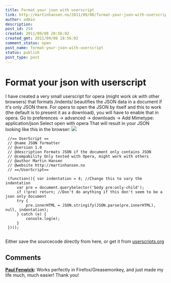 ```yaml
---
title: Format your json with userscript
link: http://martinhansen.no/2011/09/08/format-your-json-with-userscript/
author: admin
description: 
post_id: 254
created: 2011/09/08 20:56:02
created_gmt: 2011/09/08 18:56:02
comment_status: open
post_name: format-your-json-with-userscript
status: publish
post_type: post
---
```


# Format your json with userscript

I have created a very small userscript for opera (might work ok with other browsers) that formats /indents/ beautifies the JSON data in a document if it's only JSON there. For opera to open the JSON by itself and this to work (the default is to present it as a download), you will have to enable that in opera. Go to preferences -> advanced -> downloads -> Add Mimetype: application/json Select open with opera That will result in your JSON looking like this in the browser: ![](../images/large.png) 
```
 //== UserScript == 
 // @name JSON formatter 
 // @version 1.0 
 // @description Formats JSON if the document only contains JSON 
 // @compability Only tested with Opera, might work with others 
 // @author Martin Hansen 
 // @website http://martinhansen.no 
 // ==/UserScript== 
 
 (function(){ var indentation = 4; //Change this to vary the indentation
	 var pre = document.querySelector('body pre:only-child');
	 if (!pre) return; //Don't do anything if this don't seem to be a json only document
	 try {
		 pre.innerHTML = JSON.stringify(JSON.parse(pre.innerHTML), null, indentation);
	 } catch (e) {
		 console.log(e);
	 }
 })();
 
```
   
Either save the sourcecode directly from here, or get it from [userscripts.org](http://userscripts.org/scripts/show/112472)

## Comments

**[Paul Fenwick](#3133 "2012-12-04 14:26:23"):** Works perfectly in Firefox/Greasemonkey, and just made my life much, much easier! Thank you!

